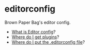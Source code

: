 # editorconfig

Brown Paper Bag's editor config.

 - [What is Editor config](1)?
 - [Where do I get plugins](2)?
 - [Where do I put the .editorconfig file](3)?

[1]:http://editorconfig.org/#overview
[2]:http://editorconfig.org/#download
[3]:http://editorconfig.org/#file-location

